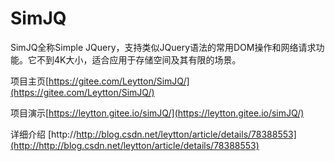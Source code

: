 # SimJQ
SimJQ全称Simple JQuery，支持类似JQuery语法的常用DOM操作和网络请求功能。它不到4K大小，适合应用于存储空间及其有限的场景。

项目主页[https://gitee.com/Leytton/SimJQ/](https://gitee.com/Leytton/SimJQ/)

项目演示[https://leytton.gitee.io/simJQ/](https://leytton.gitee.io/simJQ/)

详细介绍 [http://http://blog.csdn.net/leytton/article/details/78388553](http://http://blog.csdn.net/leytton/article/details/78388553)